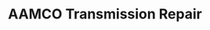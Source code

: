 ---
title: "AAMCO Transmission Repair"
url: /fort-collins/aamco-transmission-repair/
shop: car repair
---
